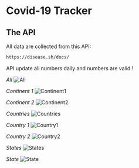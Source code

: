 # Covid-19 Tracker

## The API
All data are collected from this API:
```bash
https://disease.sh/docs/
```
API update all numbers daily and numbers are valid !

*All*
![All](https://user-images.githubusercontent.com/89692428/149537170-ae3e5ef3-153d-43a8-adf6-40edb8bb015d.png)

*Continent 1*
![Continent1](https://user-images.githubusercontent.com/89692428/149537271-713f07be-4673-4506-9c8c-5c2883014d6f.png)

*Continent 2*
![Continent2](https://user-images.githubusercontent.com/89692428/149537287-8f982006-460a-4ae4-92d9-b82f321b85cd.png)

*Countries*
![Countries](https://user-images.githubusercontent.com/89692428/149537351-465a216b-df5d-4702-94cc-d82116d09f38.png)

*Country 1*
![Country1](https://user-images.githubusercontent.com/89692428/149537404-ef7b772c-64a8-44b0-9c33-6e21c1d8eb19.png)

*Country 2*
![Country2](https://user-images.githubusercontent.com/89692428/149537426-ac87d8db-06e4-4579-b4ec-b8f8eccb04b0.png)

*States*
![States](https://user-images.githubusercontent.com/89692428/149537461-bec23047-83b9-4ceb-a152-3ca5f6a2a2bc.png)

*State*
![State](https://user-images.githubusercontent.com/89692428/149537485-791852ab-f03d-4617-b446-cb23844c05dc.png)
